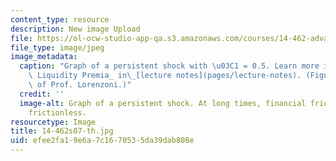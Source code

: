```yaml
---
content_type: resource
description: New image Upload
file: https://ol-ocw-studio-app-qa.s3.amazonaws.com/courses/14-462-advanced-macroeconomics-ii-spring-2007/efee2fa19e6a7c1670535da39dab808e_14-462s07-th.jpg
file_type: image/jpeg
image_metadata:
  caption: "Graph of a persistent shock with \u03C1 = 0.5. Learn more in _Countercyclical\
    \ Liquidity Premia_ in\_[lecture notes](pages/lecture-notes). (Figure courtesy\
    \ of Prof. Lorenzoni.)"
  credit: ''
  image-alt: Graph of a persistent shock. At long times, financial frictions approaches
    frictionless.
resourcetype: Image
title: 14-462s07-th.jpg
uid: efee2fa1-9e6a-7c16-7053-5da39dab808e
---
```


